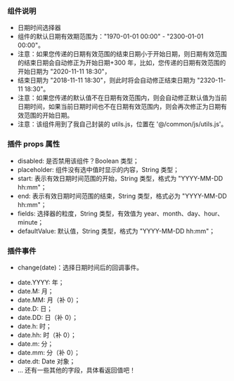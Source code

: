 ### 组件说明

- 日期时间选择器
- 组件的默认日期有效期范围为："1970-01-01 00:00" - "2300-01-01 00:00"。
- 注意：如果您传递的日期有效范围的结束日期小于开始日期，则日期有效范围的结束日期会自动修正为开始日期+300 年，比如，您传递的日期有效范围的开始日期为 "2020-11-11 18:30"，
- 结束日期为 "2018-11-11 18:30"，则此时将会自动修正结束日期为 "2320-11-11 18:30"。
- 注意：如果您传递的默认值不在日期有效范围内，则会自动修正默认值为当前日期时间，如果当前日期时间也不在日期有效范围内，则会再次修正为日期有效范围的开始日期。
- 注意：该组件用到了我自己封装的 utils.js，位置在 '@/common/js/utils.js'。

### 插件 props 属性

- disabled: 是否禁用该组件？Boolean 类型；
- placeholder: 组件没有选中值时显示的内容，String 类型；
- start: 表示有效日期时间范围的开始，String 类型，格式为 "YYYY-MM-DD hh:mm"；
- end: 表示有效日期时间范围的结束，String 类型，格式必为 "YYYY-MM-DD hh:mm"；
- fields: 选择器的粒度，String 类型，有效值为 year、month、day、hour、minute；
- defaultValue: 默认值，String 类型，格式为 "YYYY-MM-DD hh:mm"；

### 插件事件

- change(date)：选择日期时间后的回调事件。

* date.YYYY: 年；
* date.M: 月；
* date.MM: 月（补 0）；
* date.D: 日；
* date.DD: 日（补 0）；
* date.h: 时；
* date.hh: 时（补 0）；
* date.m: 分；
* date.mm: 分（补 0）；
* date.dt: Date 对象；
* ... 还有一些其他的字段，具体看返回值吧！
